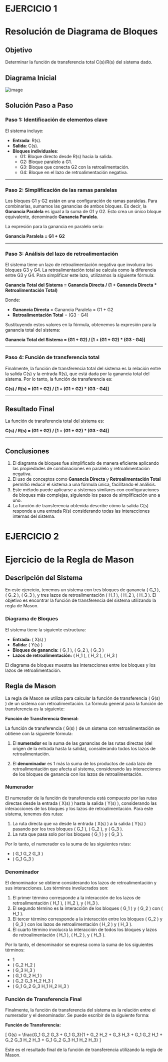 # EJERCICIO 1

# Resolución de Diagrama de Bloques

## Objetivo
Determinar la función de transferencia total C(s)/R(s) del sistema dado.

## Diagrama Inicial

![image](https://github.com/user-attachments/assets/93f7e654-f39a-416c-a973-5063d7461ec7)


## Solución Paso a Paso

### Paso 1: Identificación de elementos clave
El sistema incluye:
- **Entrada**: R(s).
- **Salida**: C(s).
- **Bloques individuales**:
  - G1: Bloque directo desde R(s) hacia la salida.
  - G2: Bloque paralelo a G1.
  - G3: Bloque que conecta G2 con la retroalimentación.
  - G4: Bloque en el lazo de retroalimentación negativa.

---

### Paso 2: Simplificación de las ramas paralelas
Los bloques G1 y G2 están en una configuración de ramas paralelas. Para combinarlas, sumamos las ganancias de ambos bloques. Es decir, la **Ganancia Paralela** es igual a la suma de G1 y G2. Esto crea un único bloque equivalente, denominado **Ganancia Paralela**.

La expresión para la ganancia en paralelo sería:

**Ganancia Paralela = G1 + G2**

---

### Paso 3: Análisis del lazo de retroalimentación
El sistema tiene un lazo de retroalimentación negativa que involucra los bloques G3 y G4. La retroalimentación total se calcula como la diferencia entre G3 y G4. Para simplificar este lazo, utilizamos la siguiente fórmula:

**Ganancia Total del Sistema = Ganancia Directa / (1 + Ganancia Directa * Retroalimentación Total)**

Donde:
- **Ganancia Directa** = Ganancia Paralela = G1 + G2
- **Retroalimentación Total** = (G3 - G4)

Sustituyendo estos valores en la fórmula, obtenemos la expresión para la ganancia total del sistema:

**Ganancia Total del Sistema = (G1 + G2) / [1 + (G1 + G2) * (G3 - G4)]**

---

### Paso 4: Función de transferencia total
Finalmente, la función de transferencia total del sistema es la relación entre la salida C(s) y la entrada R(s), que está dada por la ganancia total del sistema. Por lo tanto, la función de transferencia es:

**C(s) / R(s) = (G1 + G2) / [1 + (G1 + G2) * (G3 - G4)]**

---

## Resultado Final
La función de transferencia total del sistema es:

**C(s) / R(s) = (G1 + G2) / [1 + (G1 + G2) * (G3 - G4)]**

---

## Conclusiones
1. El diagrama de bloques fue simplificado de manera eficiente aplicando las propiedades de combinaciones en paralelo y retroalimentación negativa.
2. El uso de conceptos como **Ganancia Directa** y **Retroalimentación Total** permitió reducir el sistema a una fórmula única, facilitando el análisis.
3. Este método puede aplicarse a sistemas similares con configuraciones de bloques más complejas, siguiendo los pasos de simplificación uno a uno.
4. La función de transferencia obtenida describe cómo la salida C(s) responde a una entrada R(s) considerando todas las interacciones internas del sistema.




# EJERCICIO 2
# Ejercicio de la Regla de Mason

## Descripción del Sistema

En este ejercicio, tenemos un sistema con tres bloques de ganancia \( G_1 \), \( G_2 \), \( G_3 \), y tres lazos de retroalimentación \( H_1 \), \( H_2 \), \( H_3 \). El objetivo es encontrar la función de transferencia del sistema utilizando la regla de Mason.

### Diagrama de Bloques

El sistema tiene la siguiente estructura:

- **Entrada:** \( X(s) \)
- **Salida:** \( Y(s) \)
- **Bloques de ganancia:** \( G_1 \), \( G_2 \), \( G_3 \)
- **Lazos de retroalimentación:** \( H_1 \), \( H_2 \), \( H_3 \)

El diagrama de bloques muestra las interacciones entre los bloques y los lazos de retroalimentación.

## Regla de Mason

La regla de Mason se utiliza para calcular la función de transferencia \( G(s) \) de un sistema con retroalimentación. La fórmula general para la función de transferencia es la siguiente:

**Función de Transferencia General:**

La función de transferencia \( G(s) \) de un sistema con retroalimentación se obtiene con la siguiente fórmula:

1. El **numerador** es la suma de las ganancias de las rutas directas (del origen de la entrada hasta la salida), considerando todos los lazos de retroalimentación.
   
2. El **denominador** es 1 más la suma de los productos de cada lazo de retroalimentación que afecta al sistema, considerando las interacciones de los bloques de ganancia con los lazos de retroalimentación.

### Numerador

El numerador de la función de transferencia está compuesto por las rutas directas desde la entrada \( X(s) \) hasta la salida \( Y(s) \), considerando las interacciones de los bloques y los lazos de retroalimentación. Para este sistema, tenemos dos rutas:

1. La ruta directa que va desde la entrada \( X(s) \) a la salida \( Y(s) \) pasando por los tres bloques \( G_1 \), \( G_2 \), y \( G_3 \).
2. La ruta que pasa solo por los bloques \( G_1 \) y \( G_3 \).

Por lo tanto, el numerador es la suma de las siguientes rutas:

- \( G_1 G_2 G_3 \)
- \( G_1 G_3 \)

### Denominador

El denominador se obtiene considerando los lazos de retroalimentación y sus interacciones. Los términos involucrados son:

1. El primer término corresponde a la interacción de los lazos de retroalimentación \( H_1 \), \( H_2 \), y \( H_3 \).
2. El segundo término es la interacción de los bloques \( G_1 \) y \( G_2 \) con \( H_1 \).
3. El tercer término corresponde a la interacción entre los bloques \( G_2 \) y \( G_3 \) con los lazos de retroalimentación \( H_2 \) y \( H_3 \).
4. El cuarto término involucra la interacción de todos los bloques y lazos de retroalimentación \( H_1 \), \( H_2 \), y \( H_3 \).

Por lo tanto, el denominador se expresa como la suma de los siguientes términos:

- 1
- \( G_2 H_2 \)
- \( G_3 H_3 \)
- \( G_1 G_2 H_1 \)
- \( G_2 G_3 H_2 H_3 \)
- \( G_1 G_2 G_3 H_1 H_2 H_3 \)

### Función de Transferencia Final

Finalmente, la función de transferencia del sistema es la relación entre el numerador y el denominador. Se puede escribir de la siguiente forma:

**Función de Transferencia:**

\[
G(s) = \frac{G_1 G_2 G_3 + G_1 G_3}{1 + G_2 H_2 + G_3 H_3 + G_1 G_2 H_1 + G_2 G_3 H_2 H_3 + G_1 G_2 G_3 H_1 H_2 H_3}
\]

Este es el resultado final de la función de transferencia utilizando la regla de Mason.



